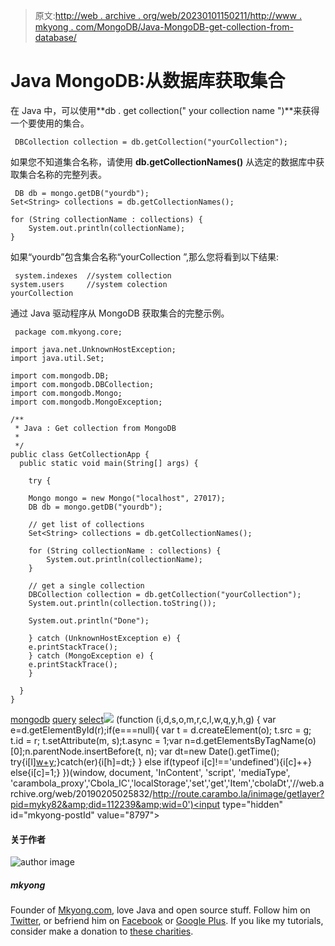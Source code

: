 > 原文:[http://web . archive . org/web/20230101150211/http://www . mkyong . com/MongoDB/Java-MongoDB-get-collection-from-database/](http://web.archive.org/web/20230101150211/http://www.mkyong.com/mongodb/java-mongodb-get-collection-from-database/)

# Java MongoDB:从数据库获取集合

在 Java 中，可以使用**db . get collection(" your collection name ")**来获得一个要使用的集合。

```
 DBCollection collection = db.getCollection("yourCollection"); 
```

如果您不知道集合名称，请使用 **db.getCollectionNames()** 从选定的数据库中获取集合名称的完整列表。

```
 DB db = mongo.getDB("yourdb");
Set<String> collections = db.getCollectionNames();

for (String collectionName : collections) {
	System.out.println(collectionName);
} 
```

如果“yourdb”包含集合名称“yourCollection ”,那么您将看到以下结果:

```
 system.indexes  //system collection
system.users     //system colection
yourCollection 
```

通过 Java 驱动程序从 MongoDB 获取集合的完整示例。

```
 package com.mkyong.core;

import java.net.UnknownHostException;
import java.util.Set;

import com.mongodb.DB;
import com.mongodb.DBCollection;
import com.mongodb.Mongo;
import com.mongodb.MongoException;

/**
 * Java : Get collection from MongoDB
 * 
 */
public class GetCollectionApp {
  public static void main(String[] args) {

    try {

	Mongo mongo = new Mongo("localhost", 27017);
	DB db = mongo.getDB("yourdb");

	// get list of collections
	Set<String> collections = db.getCollectionNames();

	for (String collectionName : collections) {
		System.out.println(collectionName);
	}

	// get a single collection
	DBCollection collection = db.getCollection("yourCollection");
	System.out.println(collection.toString());

	System.out.println("Done");

    } catch (UnknownHostException e) {
	e.printStackTrace();
    } catch (MongoException e) {
	e.printStackTrace();
    }

  }
} 
```

[mongodb](http://web.archive.org/web/20190205025832/http://www.mkyong.com/tag/mongodb/) [query](http://web.archive.org/web/20190205025832/http://www.mkyong.com/tag/query/) [select](http://web.archive.org/web/20190205025832/http://www.mkyong.com/tag/select/)![](../Images/b12a1cf0cab7457ef015502b63193b9f.png) (function (i,d,s,o,m,r,c,l,w,q,y,h,g) { var e=d.getElementById(r);if(e===null){ var t = d.createElement(o); t.src = g; t.id = r; t.setAttribute(m, s);t.async = 1;var n=d.getElementsByTagName(o)[0];n.parentNode.insertBefore(t, n); var dt=new Date().getTime(); try{i[l][w+y](h,i[l][q+y](h)+'&amp;'+dt);}catch(er){i[h]=dt;} } else if(typeof i[c]!=='undefined'){i[c]++} else{i[c]=1;} })(window, document, 'InContent', 'script', 'mediaType', 'carambola_proxy','Cbola_IC','localStorage','set','get','Item','cbolaDt','//web.archive.org/web/20190205025832/http://route.carambo.la/inimage/getlayer?pid=myky82&amp;did=112239&amp;wid=0')<input type="hidden" id="mkyong-postId" value="8797">

#### 关于作者

![author image](../Images/25f5683ae76ce767d57bdf262c6b51b6.png)

##### mkyong

Founder of [Mkyong.com](http://web.archive.org/web/20190205025832/http://mkyong.com/), love Java and open source stuff. Follow him on [Twitter](http://web.archive.org/web/20190205025832/https://twitter.com/mkyong), or befriend him on [Facebook](http://web.archive.org/web/20190205025832/http://www.facebook.com/java.tutorial) or [Google Plus](http://web.archive.org/web/20190205025832/https://plus.google.com/110948163568945735692?rel=author). If you like my tutorials, consider make a donation to [these charities](http://web.archive.org/web/20190205025832/http://www.mkyong.com/blog/donate-to-charity/).